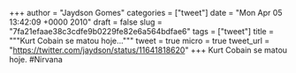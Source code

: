 
+++
author = "Jaydson Gomes"
categories = ["tweet"]
date = "Mon Apr 05 13:42:09 +0000 2010"
draft = false
slug = "7fa21efaae38c3cdfe9b0229fe82e6a564bdfae6"
tags = ["tweet"]
title = """Kurt Cobain se matou hoje..."""
tweet = true
micro = true
tweet_url = "https://twitter.com/jaydson/status/11641818620"
+++
Kurt Cobain se matou hoje. #Nirvana
